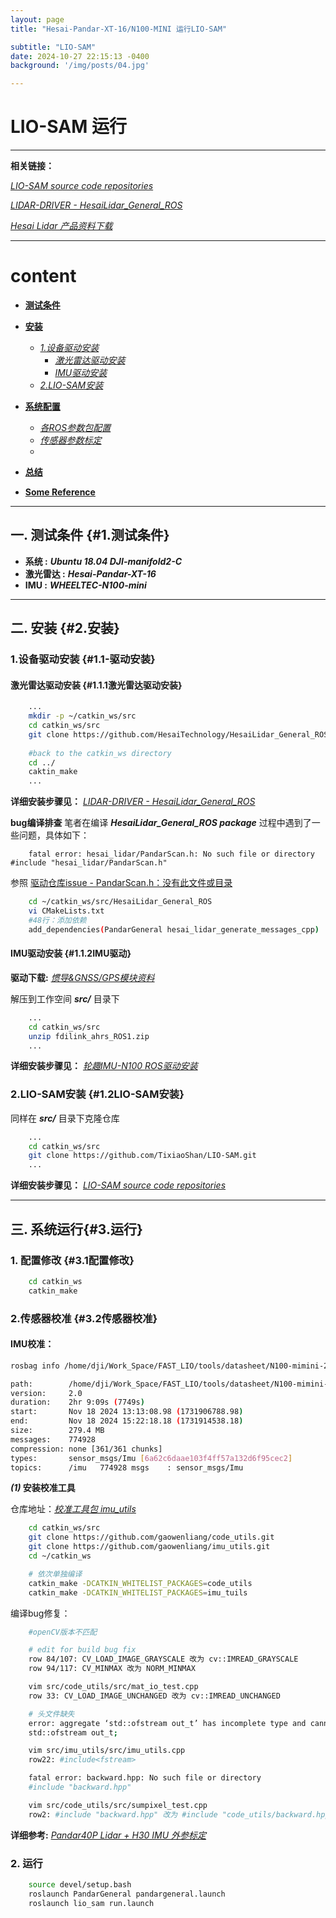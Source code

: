 ```yaml
---
layout: page
title: "Hesai-Pandar-XT-16/N100-MINI 运行LIO-SAM"

subtitle: "LIO-SAM"
date: 2024-10-27 22:15:13 -0400
background: '/img/posts/04.jpg'

---
```


# LIO-SAM 运行

---


**相关链接：**

[*LIO-SAM source code repositories*](https://github.com/TixiaoShan/LIO-SAM)

[*LIDAR-DRIVER - HesaiLidar_General_ROS*](https://github.com/HesaiTechnology/HesaiLidar_General_ROS)


[*Hesai Lidar 产品资料下载*](https://www.hesaitech.com/cn/download?sid_for_share=99125_3)


---


# content
 - [**测试条件**](#1.测试条件)
 - [**安装**](#2.安装)
    - [*1.设备驱动安装*](#1.1驱动安装)
      - [*激光雷达驱动安装*](#1.1.1激光雷达驱动安装)
      - [*IMU驱动安装*](#1.1.2IMU驱动)
    - [*2.LIO-SAM安装*](#1.2LIO-SAM安装)

 - [**系统配置**](#3.运行)
    - [*各ROS参数包配置*](#3.1参数配置)
    - [*传感器参数标定*](#3.2参数标定)
    - 
 - [**总结**](#总结)
 - [**Some Reference**](#reference)


---


## 一. 测试条件 {#1.测试条件}


- **系统 :** ***Ubuntu 18.04 DJI-manifold2-C***
- **激光雷达 :** ***Hesai-Pandar-XT-16***
- **IMU :** ***WHEELTEC-N100-mini***

--- 

## 二. 安装 {#2.安装}


### 1.设备驱动安装 {#1.1-驱动安装}

#### 激光雷达驱动安装 {#1.1.1激光雷达驱动安装}

```bash
    ...
    mkdir -p ~/catkin_ws/src
    cd catkin_ws/src
    git clone https://github.com/HesaiTechnology/HesaiLidar_General_ROS.git --recursive
    
    #back to the catkin_ws directory
    cd ../
    caktin_make
    ...
```

**详细安装步骤见：**
[*LIDAR-DRIVER - HesaiLidar_General_ROS*](https://github.com/HesaiTechnology/HesaiLidar_General_ROS)

**bug编译排查**
笔者在编译 ***HesaiLidar_General_ROS package*** 过程中遇到了一些问题，具体如下：
```log
    fatal error: hesai_lidar/PandarScan.h: No such file or directory #include "hesai_lidar/PandarScan.h"
```
参照 [驱动仓库issue - PandarScan.h：没有此文件或目录](https://github.com/HesaiTechnology/HesaiLidar_General_ROS/issues/24)

```bash
    cd ~/catkin_ws/src/HesaiLidar_General_ROS
    vi CMakeLists.txt
    #48行：添加依赖
    add_dependencies(PandarGeneral hesai_lidar_generate_messages_cpp)

```

#### IMU驱动安装 {#1.1.2IMU驱动}

**驱动下载:**
[*惯导&GNSS/GPS模块资料*](https://pan.baidu.com/s/1vyT1Qqz5RC151n-E1nxggw)

解压到工作空间 ***src/*** 目录下
```bash
    ...
    cd catkin_ws/src
    unzip fdilink_ahrs_ROS1.zip
    ...
```
**详细安装步骤见：**
[*轮趣IMU-N100 ROS驱动安装*](https://blog.csdn.net/qq_57061492/article/details/136722204?spm=1001.2101.3001.6650.1&utm_medium=distribute.pc_relevant.none-task-blog-2%7Edefault%7EBlogCommendFromBaidu%7ECtr-1-136722204-blog-124779753.235%5Ev43%5Epc_blog_bottom_relevance_base4&depth_1-utm_source=distribute.pc_relevant.none-task-blog-2%7Edefault%7EBlogCommendFromBaidu%7ECtr-1-136722204-blog-124779753.235%5Ev43%5Epc_blog_bottom_relevance_base4&utm_relevant_index=2)

### 2.LIO-SAM安装 {#1.2LIO-SAM安装}

同样在 ***src/*** 目录下克隆仓库
```bash
    ...
    cd catkin_ws/src
    git clone https://github.com/TixiaoShan/LIO-SAM.git
    ...
```
**详细安装步骤见：**
[*LIO-SAM source code repositories*](https://github.com/TixiaoShan/LIO-SAM)

--- 

## 三. 系统运行{#3.运行}

### 1. 配置修改 {#3.1配置修改}


```bash
    cd catkin_ws
    catkin_make
```

### 2.传感器校准 {#3.2传感器校准}

#### IMU校准：

```bash
rosbag info /home/dji/Work_Space/FAST_LIO/tools/datasheet/N100-mimini-2h.bag 
```

```bash
path:        /home/dji/Work_Space/FAST_LIO/tools/datasheet/N100-mimini-2h.bag
version:     2.0
duration:    2hr 9:09s (7749s)
start:       Nov 18 2024 13:13:08.98 (1731906788.98)
end:         Nov 18 2024 15:22:18.18 (1731914538.18)
size:        279.4 MB
messages:    774928
compression: none [361/361 chunks]
types:       sensor_msgs/Imu [6a62c6daae103f4ff57a132d6f95cec2]
topics:      /imu   774928 msgs    : sensor_msgs/Imu
```

***(1)* 安装校准工具**

仓库地址：[*校准工具包 imu_utils*](https://github.com/gaowenliang/imu_utils)

```bash
    cd catkin_ws/src
    git clone https://github.com/gaowenliang/code_utils.git
    git clone https://github.com/gaowenliang/imu_utils.git
    cd ~/catkin_ws

    # 依次单独编译
    catkin_make -DCATKIN_WHITELIST_PACKAGES=code_utils
    catkin_make -DCATKIN_WHITELIST_PACKAGES=imu_tuils
```
编译bug修复：

```bash
    #openCV版本不匹配

    # edit for build bug fix 
    row 84/107: CV_LOAD_IMAGE_GRAYSCALE 改为 cv::IMREAD_GRAYSCALE
    row 94/117: CV_MINMAX 改为 NORM_MINMAX

    vim src/code_utils/src/mat_io_test.cpp
    row 33: CV_LOAD_IMAGE_UNCHANGED 改为 cv::IMREAD_UNCHANGED

    # 头文件缺失
    error: aggregate ‘std::ofstream out_t’ has incomplete type and cannot be defined
    std::ofstream out_t;

    vim src/imu_utils/src/imu_utils.cpp
    row22: #include<fstream>

    fatal error: backward.hpp: No such file or directory
    #include "backward.hpp"

    vim src/code_utils/src/sumpixel_test.cpp
    row2: #include "backward.hpp" 改为 #include "code_utils/backward.hpp" 

```
**详细参考:** *[Pandar40P Lidar + H30 IMU 外参标定](https://blog.yanjingang.com/?p=9414)*



### 2. 运行

```bash
    source devel/setup.bash
    roslaunch PandarGeneral pandargeneral.launch
    roslaunch lio_sam run.launch
```


